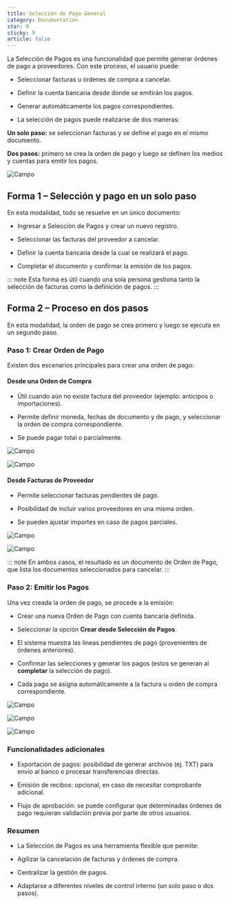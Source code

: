 ```yaml
---
title: Selección de Pago General
category: Documentation
star: 9
sticky: 9
article: false
---
```


La Selección de Pagos es una funcionalidad que permite generar órdenes de pago a proveedores.
Con este proceso, el usuario puede:

* Seleccionar facturas u órdenes de compra a cancelar.

* Definir la cuenta bancaria desde donde se emitirán los pagos.

* Generar automáticamente los pagos correspondientes.

- La selección de pagos puede realizarse de dos maneras:

**Un solo paso:** se seleccionan facturas y se define el pago en el mismo documento.

**Dos pasos:** primero se crea la orden de pago y luego se definen los medios y cuentas para emitir los pagos.

![Campo](/assets/img/docs/balance-management/bam-balance-image215.png) 

## Forma 1 – Selección y pago en un solo paso

En esta modalidad, todo se resuelve en un único documento:

* Ingresar a Selección de Pagos y crear un nuevo registro.

* Seleccionar las facturas del proveedor a cancelar.

* Definir la cuenta bancaria desde la cual se realizará el pago.

* Completar el documento y confirmar la emisión de los pagos.

::: note
Esta forma es útil cuando una sola persona gestiona tanto la selección de facturas como la definición de pagos.
:::

## Forma 2 – Proceso en dos pasos

En esta modalidad, la orden de pago se crea primero y luego se ejecuta en un segundo paso.

### Paso 1: Crear Orden de Pago

Existen dos escenarios principales para crear una orden de pago:

#### Desde una Orden de Compra

* Útil cuando aún no existe factura del proveedor (ejemplo: anticipos o importaciones).

* Permite definir moneda, fechas de documento y de pago, y seleccionar la orden de compra correspondiente.

* Se puede pagar total o parcialmente.

![Campo](/assets/img/docs/balance-management/bam-balance-image215b.png)

![Campo](/assets/img/docs/balance-management/bam-balance-image214.png)

#### Desde Facturas de Proveedor

* Permite seleccionar facturas pendientes de pago.

* Posibilidad de incluir varios proveedores en una misma orden.

* Se pueden ajustar importes en caso de pagos parciales.

![Campo](/assets/img/docs/balance-management/bam-balance-image227.png)

![Campo](/assets/img/docs/balance-management/bam-balance-image237.png)

::: note
En ambos casos, el resultado es un documento de Orden de Pago, que lista los documentos seleccionados para cancelar.
:::

### Paso 2: Emitir los Pagos

Una vez creada la orden de pago, se procede a la emisión:

* Crear una nueva Orden de Pago con cuenta bancaria definida.

* Seleccionar la opción **Crear desde Selección de Pagos**.

* El sistema muestra las líneas pendientes de pago (provenientes de órdenes anteriores).

* Confirmar las selecciones y generar los pagos (estos se generan al **completar** la selección de pago).

* Cada pago se asigna automáticamente a la factura u orden de compra correspondiente.

![Campo](/assets/img/docs/balance-management/bam-balance-image242.png)

![Campo](/assets/img/docs/balance-management/bam-balance-image280.png)

![Campo](/assets/img/docs/balance-management/bam-balance-image299.png)

### Funcionalidades adicionales

* Exportación de pagos: posibilidad de generar archivos (ej. TXT) para envío al banco o procesar transferencias directas.

* Emisión de recibos: opcional, en caso de necesitar comprobante adicional.

* Flujo de aprobación: se puede configurar que determinadas órdenes de pago requieran validación previa por parte de otros usuarios.

### Resumen

* La Selección de Pagos es una herramienta flexible que permite:

* Agilizar la cancelación de facturas y órdenes de compra.

* Centralizar la gestión de pagos.

* Adaptarse a diferentes niveles de control interno (un solo paso o dos pasos).


